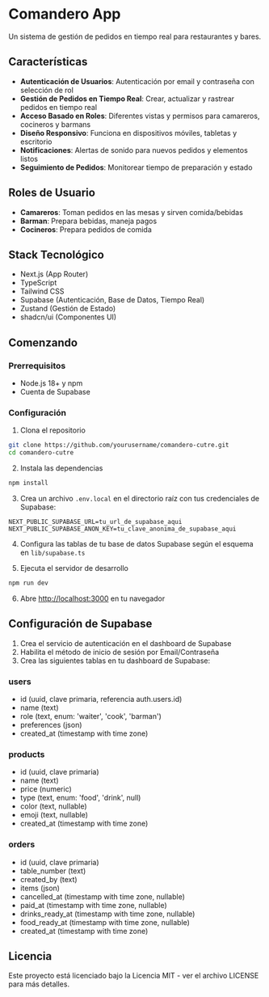 # Comandero App

Un sistema de gestión de pedidos en tiempo real para restaurantes y bares.

## Características

- **Autenticación de Usuarios**: Autenticación por email y contraseña con selección de rol
- **Gestión de Pedidos en Tiempo Real**: Crear, actualizar y rastrear pedidos en tiempo real
- **Acceso Basado en Roles**: Diferentes vistas y permisos para camareros, cocineros y barmans
- **Diseño Responsivo**: Funciona en dispositivos móviles, tabletas y escritorio
- **Notificaciones**: Alertas de sonido para nuevos pedidos y elementos listos
- **Seguimiento de Pedidos**: Monitorear tiempo de preparación y estado

## Roles de Usuario

- **Camareros**: Toman pedidos en las mesas y sirven comida/bebidas
- **Barman**: Prepara bebidas, maneja pagos
- **Cocineros**: Prepara pedidos de comida

## Stack Tecnológico

- Next.js (App Router)
- TypeScript
- Tailwind CSS
- Supabase (Autenticación, Base de Datos, Tiempo Real)
- Zustand (Gestión de Estado)
- shadcn/ui (Componentes UI)

## Comenzando

### Prerrequisitos

- Node.js 18+ y npm
- Cuenta de Supabase

### Configuración

1. Clona el repositorio

```bash
git clone https://github.com/yourusername/comandero-cutre.git
cd comandero-cutre
```

2. Instala las dependencias

```bash
npm install
```

3. Crea un archivo `.env.local` en el directorio raíz con tus credenciales de Supabase:

```
NEXT_PUBLIC_SUPABASE_URL=tu_url_de_supabase_aqui
NEXT_PUBLIC_SUPABASE_ANON_KEY=tu_clave_anonima_de_supabase_aqui
```

4. Configura las tablas de tu base de datos Supabase según el esquema en `lib/supabase.ts`

5. Ejecuta el servidor de desarrollo

```bash
npm run dev
```

6. Abre [http://localhost:3000](http://localhost:3000) en tu navegador

## Configuración de Supabase

1. Crea el servicio de autenticación en el dashboard de Supabase
2. Habilita el método de inicio de sesión por Email/Contraseña
3. Crea las siguientes tablas en tu dashboard de Supabase:

### users

- id (uuid, clave primaria, referencia auth.users.id)
- name (text)
- role (text, enum: 'waiter', 'cook', 'barman')
- preferences (json)
- created_at (timestamp with time zone)

### products

- id (uuid, clave primaria)
- name (text)
- price (numeric)
- type (text, enum: 'food', 'drink', null)
- color (text, nullable)
- emoji (text, nullable)
- created_at (timestamp with time zone)

### orders

- id (uuid, clave primaria)
- table_number (text)
- created_by (text)
- items (json)
- cancelled_at (timestamp with time zone, nullable)
- paid_at (timestamp with time zone, nullable)
- drinks_ready_at (timestamp with time zone, nullable)
- food_ready_at (timestamp with time zone, nullable)
- created_at (timestamp with time zone)

## Licencia

Este proyecto está licenciado bajo la Licencia MIT - ver el archivo LICENSE para más detalles.
